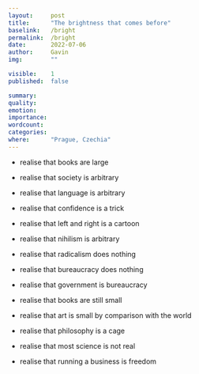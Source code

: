 ```yaml
---
layout:     post
title:      "The brightness that comes before"
baselink:   /bright
permalink:  /bright
date:       2022-07-06
author:     Gavin   
img:        ""

visible:    1
published:  false

summary:    
quality:    
emotion:    
importance: 
wordcount:  
categories: 
where:      "Prague, Czechia"
---
```


- realise that books are large
- realise that society is arbitrary
- realise that language is arbitrary
- realise that confidence is a trick

- realise that left and right is a cartoon 
- realise that nihilism is arbitrary
- realise that radicalism does nothing
- realise that bureaucracy does nothing
- realise that government is bureaucracy

- realise that books are still small
- realise that art is small by comparison with the world
- realise that philosophy is a cage
- realise that most science is not real
- realise that running a business is freedom
